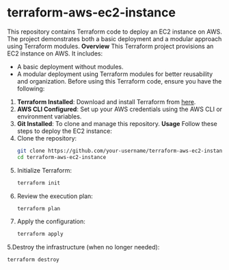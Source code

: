 # terraform-aws-ec2-instance
This repository contains Terraform code to deploy an EC2 instance on AWS. The project demonstrates both a basic deployment and a modular approach using Terraform modules.
**Overview**
This Terraform project provisions an EC2 instance on AWS. It includes:
- A basic deployment without modules.
- A modular deployment using Terraform modules for better reusability and organization.
Before using this Terraform code, ensure you have the following:
1. **Terraform Installed**: Download and install Terraform from [here](https://www.terraform.io/downloads.html).
2. **AWS CLI Configured**: Set up your AWS credentials using the AWS CLI or environment variables.
3. **Git Installed**: To clone and manage this repository.
**Usage**
Follow these steps to deploy the EC2 instance:
1. Clone the repository:
   ```bash
   git clone https://github.com/your-username/terraform-aws-ec2-instance.git
   cd terraform-aws-ec2-instance
2. Initialize Terraform:
   ```bash
   terraform init
3. Review the execution plan:
   ```bash
   terraform plan
4. Apply the configuration:
   ```bash
   terraform apply
5.Destroy the infrastructure (when no longer needed):
   ```bash
   terraform destroy
